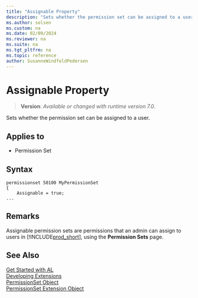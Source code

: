 ```yaml
---
title: "Assignable Property"
description: "Sets whether the permission set can be assigned to a user."
ms.author: solsen
ms.custom: na
ms.date: 02/09/2024
ms.reviewer: na
ms.suite: na
ms.tgt_pltfrm: na
ms.topic: reference
author: SusanneWindfeldPedersen
---
```

[//]: # (START>DO_NOT_EDIT)
[//]: # (IMPORTANT:Do not edit any of the content between here and the END>DO_NOT_EDIT.)
[//]: # (Any modifications should be made in the .xml files in the ModernDev repo.)
# Assignable Property
> **Version**: _Available or changed with runtime version 7.0._

Sets whether the permission set can be assigned to a user.

## Applies to
-   Permission Set

[//]: # (IMPORTANT: END>DO_NOT_EDIT)

## Syntax

```al
permissionset 50100 MyPermissionSet
{
    Assignable = true;
...
```

## Remarks

Assignable permission sets are permissions that an admin can assign to users in [!INCLUDE[prod_short](../../includes/prod_short.md)], using the **Permission Sets** page.

## See Also  

[Get Started with AL](../devenv-get-started.md)  
[Developing Extensions](../devenv-dev-overview.md)  
[PermissionSet Object](../devenv-permissionset-object.md)  
[PermissionSet Extension Object](../devenv-permissionset-ext-object.md)  